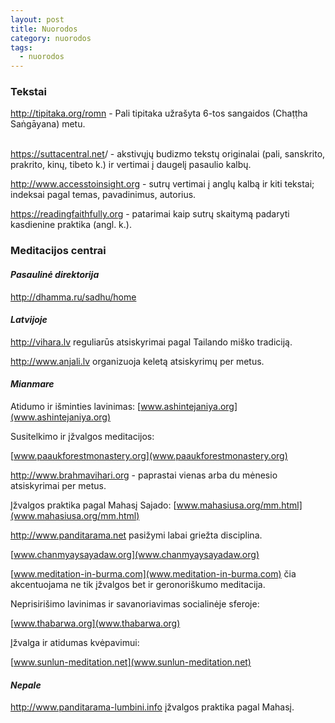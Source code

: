 ```yaml
---
layout: post
title: Nuorodos
category: nuorodos
tags:
  - nuorodos
---
```

### Tekstai

<http://tipitaka.org/romn> - Pali tipitaka užrašyta 6-tos sangaidos (Chaṭṭha Saṅgāyana) metu.

\
<https://suttacentral.net>/ - akstivųjų budizmo tekstų originalai (pali, sanskrito, prakrito, kinų, tibeto k.) ir vertimai į daugelį pasaulio kalbų.

<http://www.accesstoinsight.org> - sutrų vertimai į anglų kalbą ir kiti tekstai; indeksai pagal temas, pavadinimus, autorius.

<https://readingfaithfully.org> - patarimai kaip sutrų skaitymą padaryti kasdienine praktika (angl. k.).

### Meditacijos centrai

#### _Pasaulinė direktorija_

<http://dhamma.ru/sadhu/home> 

#### _Latvijoje_

<http://vihara.lv> reguliarūs atsiskyrimai pagal Tailando miško tradiciją.

<http://www.anjali.lv> organizuoja keletą atsiskyrimų per metus.  

#### _Mianmare_

Atidumo ir išminties lavinimas: 
[www.ashintejaniya.org](www.ashintejaniya.org)

Susitelkimo ir įžvalgos meditacijos:


[www.paaukforestmonastery.org](www.paaukforestmonastery.org)


<http://www.brahmavihari.org> - paprastai vienas arba du mėnesio atsiskyrimai per metus.

Įžvalgos praktika pagal Mahasį Sajado: 
[www.mahasiusa.org/mm.html](www.mahasiusa.org/mm.html)


<http://www.panditarama.net> pasižymi labai griežta disciplina.


[www.chanmyaysayadaw.org](www.chanmyaysayadaw.org)


[www.meditation-in-burma.com](www.meditation-in-burma.com) čia akcentuojama ne tik įžvalgos bet ir geronoriškumo meditacija.  

Neprisirišimo lavinimas ir savanoriavimas socialinėje sferoje: 


[www.thabarwa.org](www.thabarwa.org)

Įžvalga ir atidumas kvėpavimui: 


[www.sunlun-meditation.net](www.sunlun-meditation.net)



#### _Nepale_

<http://www.panditarama-lumbini.info> įžvalgos praktika pagal Mahasį.

